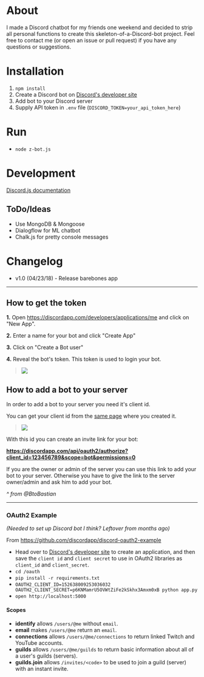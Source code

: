# About
I made a Discord chatbot for my friends one weekend and decided to strip all personal functions to create this skeleton-of-a-Discord-bot project. Feel free to contact me (or open an issue or pull request) if you have any questions or suggestions.

# Installation

1. `npm install`
1. Create a Discord bot on [Discord's developer site](https://discordapp.com/developers/applications/me)
1. Add bot to your Discord server
1. Supply API token in `.env` file (`DISCORD_TOKEN=your_api_token_here`)

# Run

- `node z-bot.js`

# Development

[Discord.js documentation](https://discord.js.org/#/docs/main/stable/general/welcome)

## ToDo/Ideas

- Use MongoDB & Mongoose
- Dialogflow for ML chatbot
- Chalk.js for pretty console messages

# Changelog
- v1.0 (04/23/18) - Release barebones app

---

## How to get the token

**1.** Open https://discordapp.com/developers/applications/me and click on "New App".

**2.** Enter a name for your bot and click "Create App"

**3.** Click on "Create a Bot user"

**4.** Reveal the bot's token. This token is used to login your bot.

>![](http://i.imgur.com/EbexbiD.gif)

## How to add a bot to your server

In order to add a bot to your server you need it's client id.

You can get your client id from the [same page](https://discordapp.com/developers/applications/me) where you created it.

>![](http://i.imgur.com/qzPDsp2.png)

With this id you can create an invite link for your bot:

**https://discordapp.com/api/oauth2/authorize?client_id=123456789&scope=bot&permissions=0**

If you are the owner or admin of the server you can use this link to add your bot to your server. Otherwise you have to give the link to the server owner/admin and ask him to add your bot.

*^ from @BtoBastian*

---

### OAuth2 Example
*(Needed to set up Discord bot I think? Leftover from months ago)*

From https://github.com/discordapp/discord-oauth2-example

- Head over to [Discord's developer site](https://discordapp.com/developers/applications/me) to create an application, and then save the `client id` and `client secret` to use in OAuth2 libraries as `client_id` and `client_secret`.
- `cd /oauth`
- `pip install -r requirements.txt`
- `OAUTH2_CLIENT_ID=152638009253036032 OAUTH2_CLIENT_SECRET=p6KNMamrU5OVWtZiFe2kSkhx3Amxm0xB python app.py`
- `open http://localhost:5000`

#### Scopes

- **identify** allows `/users/@me` without `email`.
- **email** makes `/users/@me` return an `email`.
- **connections** allows `/users/@me/connections` to return linked Twitch and YouTube accounts.
- **guilds** allows `/users/@me/guilds` to return basic information about all of a user's guilds (servers).
- **guilds.join** allows `/invites/<code>` to be used to join a guild (server) with an instant invite.
